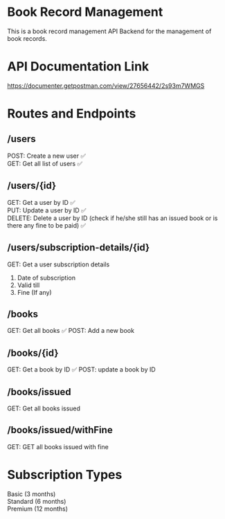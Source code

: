 # Book Record Management

This is a book record management API Backend for the management of book records.

# API Documentation Link

https://documenter.getpostman.com/view/27656442/2s93m7WMGS

# Routes and Endpoints

## /users
POST: Create a new user ✅<br>
GET: Get all list of users ✅<br>

## /users/{id}
GET: Get a user by ID ✅<br>
PUT: Update a user by ID ✅<br>
DELETE: Delete a user by ID (check if he/she still has an issued book or is there any fine to be paid) ✅<br>

## /users/subscription-details/{id}
GET: Get a user subscription details
1. Date of subscription
2. Valid till
3. Fine (If any)

## /books
GET: Get all books ✅
POST: Add a new book

## /books/{id}
GET: Get a book by ID ✅
POST: update a book by ID

## /books/issued
GET: Get all books issued

## /books/issued/withFine
GET: GET all books issued with fine

# Subscription Types
Basic (3 months)<br>
Standard (6 months)<br>
Premium (12 months)<br>
